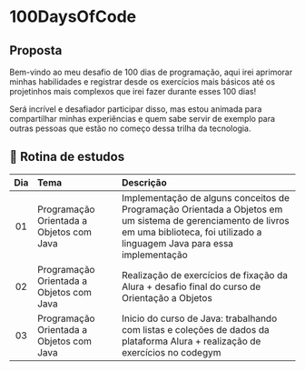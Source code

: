 # 100DaysOfCode

## Proposta
Bem-vindo ao meu desafio de 100 dias de programação, aqui irei aprimorar minhas habilidades e registrar desde os exercícios mais básicos até os projetinhos mais complexos que irei fazer durante esses 100 dias!

Será incrível e desafiador participar disso, mas estou animada para compartilhar minhas experiências e quem sabe servir de exemplo para outras pessoas que estão no começo dessa trilha da tecnologia.

## 📅 Rotina de estudos
|Dia|Tema|Descrição|
|:---:|:---|:---|
|01|Programação Orientada a Objetos com Java | Implementação de alguns conceitos de Programação Orientada a Objetos em um sistema de gerenciamento de livros em uma biblioteca, foi utilizado a linguagem Java para essa implementação|
|02|Programação Orientada a Objetos com Java| Realização de exercícios de fixação da Alura + desafio final do curso de Orientação a Objetos|
|03|Programação Orientada a Objetos com Java|Inicio do curso de Java: trabalhando com listas e coleções de dados da plataforma Alura + realização de exercícios no codegym|